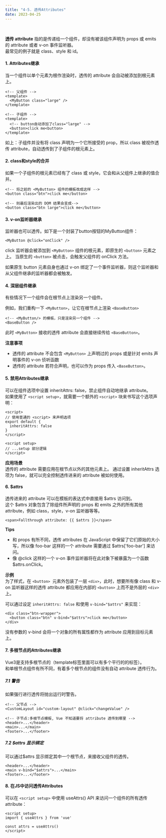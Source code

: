```yaml
---
title: "4-5. 透传Attributes"
date: 2023-04-25
---
```

<br>

**透传 attribute**  指的是传递给一个组件，却没有被该组件声明为 props 或 emits 的 attribute 或者 v-on 事件监听器。  
最常见的例子就是 class、style 和 id。

#### 1. Attributes继承
当一个组件以单个元素为根作渲染时，透传的 attribute 会自动被添加到根元素上。
```vue
<!-- 父组件 -->
<template>
  <MyButton class="large" />
</template> 
```

```vue
<!-- 子组件 -->
<template>
  <!-- button自动添加了class="large" -->
  <button>click me<button> 
</template>
```
如上：子组件并没有将 class 声明为一个它所接受的 prop，所以 class 被视作透传 attribute，自动透传到了子组件的根元素上。

#### 2. class和style的合并
如果一个子组件的根元素已经有了 class 或 style，它会和从父组件上继承的值合并。

```vue
<!-- 将之前的 <MyButton> 组件的模板改成这样 -->
<button class="btn">click me</button>

<!-- 则最后渲染出的 DOM 结果会变成-->
<button class="btn large">click me</button>
```

#### 3. v-on监听器继承
监听器也可以透传。如下是一个封装了button按钮的MyButton组件：
```vue
<MyButton @click="onClick" />
```
click 监听器会被添加到 `<MyButton>`  组件的根元素，即原生的 `<button>` 元素之上。
当原生的 `<button>` 被点击，会触发父组件的 onClick 方法。

如果原生 button 元素自身也通过 v-on 绑定了一个事件监听器，则这个监听器和从父组件继承的监听器都会被触发。

#### 4. 深层组件继承
有些情况下一个组件会在根节点上渲染另一个组件。 

例如，我们重构一下 `<MyButton>`，让它在根节点上渲染 `<BaseButton>`  
```vue
<!-- <MyButton/> 的模板，只是渲染另一个组件 -->
<BaseButton />
```
此时 `<MyButton>` 接收的透传 attribute 会直接继续传给 `<BaseButton>`。

**注意事项**  
- 透传的 attribute 不会包含 `<MyButton>` 上声明过的 props 或是针对 emits 声明事件的 v-on 侦听函数
- 透传的 attribute 若符合声明，也可以作为 props 传入 `<BaseButton>`。

#### 5. 禁用Attributes继承
可以在组件选项中设置 inheritAttrs: false，禁止组件自动地继承 attribute。   
如果使用了 `<script setup>`，就需要一个额外的 `<script>` 块来书写这个选项声明：
```vue
<script>
// 使用普通的 <script> 来声明选项
export default {
  inheritAttrs: false
}
</script>

<script setup>
// ...setup 部分逻辑
</script>
```
**应用场景**  
透传的 attribute 需要应用在根节点以外的其他元素上。
通过设置 inheritAttrs 选项为 false，就可以完全控制透传进来的 attribute 被如何使用。

#### 6. $attrs
透传进来的 attribute 可以在模板的表达式中直接用 $attrs 访问到。  
这个 $attrs 对象包含了除组件所声明的 props 和 emits 之外的所有其他 attribute，例如 class，style，v-on 监听器等等。
```vue
<span>Fallthrough attribute: {{ $attrs }}</span>
```
**Tips**  
- 和 props 有所不同，透传 attributes 在 JavaScript 中保留了它们原始的大小写，所以像 foo-bar 这样的一个 attribute 需要通过 $attrs['foo-bar'] 来访问。
- 像 @click 这样的一个 v-on 事件监听器将在此对象下被暴露为一个函数 $attrs.onClick。

**示例**  
为了样式，在 `<button> `元素外包装了一层 `<div>`，此时，想要所有像 class 和 v-on 监听器这样的透传 attribute 都应用在内部的 `<button>` 上而不是外层的 `<div>` 上。

可以通过设定 `inheritAttrs: false` 和使用 `v-bind="$attrs"` 来实现：
```vue
<div class="btn-wrapper">
  <button class="btn" v-bind="$attrs">click me</button>
</div>
```
没有参数的 v-bind 会将一个对象的所有属性都作为 attribute 应用到目标元素上。


#### 7. 多根节点的Attributes继承
Vue3是支持多根节点的（template标签里面可以有多个平行的的标签）。  
和单根节点组件有所不同，有着多个根节点的组件没有自动 attribute 透传行为。
##### 7.1 警告
如果强行进行透传将抛出运行时警告。
```vue
<!-- 父节点 -->
<CustomLayout id="custom-layout" @click="changeValue" />

<!-- 子节点:多根节点模板, Vue 不知道要将 attribute 透传到哪里 -->
<header>...</header>
<main>...</main>
<footer>...</footer>
```

##### 7.2 $attrs 显示绑定
可以通过$attrs 显示绑定其中一个根节点，来接收父组件的透传。
```vue
<header>...</header>
<main v-bind="$attrs">...</main>
<footer>...</footer>
```

#### 8. 在JS中访问透传Attributes
可以在 `<script setup>` 中使用 useAttrs() API 来访问一个组件的所有透传 attribute：
```vue
<script setup>
import { useAttrs } from 'vue'

const attrs = useAttrs()
</script>
```